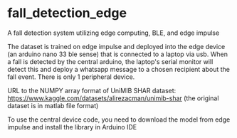 # fall_detection_edge
A fall detection system utilizing edge computing, BLE, and edge impulse 

The dataset is trained on edge impulse and deployed into the edge device (an arduino nano 33 ble sense) that is connected to a laptop via usb. When a fall is detected by the central arduino, the laptop's serial monitor will detect this and deploy a whatsapp message to a chosen recipient about the fall event. There is only 1 peripheral device.

URL to the NUMPY array format of UniMIB SHAR dataset: https://www.kaggle.com/datasets/alirezacman/unimib-shar (the original dataset is in matlab file format)

To use the central device code, you need to download the model from edge impulse and install the library in Arduino IDE
